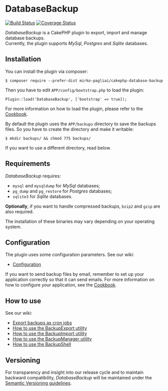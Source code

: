 # DatabaseBackup

[![Build Status](https://api.travis-ci.org/mirko-pagliai/cakephp-database-backup.svg?branch=master)](https://travis-ci.org/mirko-pagliai/cakephp-database-backup)
[![Coverage Status](https://img.shields.io/codecov/c/github/mirko-pagliai/cakephp-database-backup.svg?style=flat-square)](https://codecov.io/github/mirko-pagliai/cakephp-database-backup)

*DatabaseBackup* is a CakePHP plugin to export, import and manage database backups.  
Currently, the plugin supports *MySql*, *Postgres* and *Sqlite* databases.

## Installation
You can install the plugin via composer:

    $ composer require --prefer-dist mirko-pagliai/cakephp-database-backup
    
Then you have to edit `APP/config/bootstrap.php` to load the plugin:

    Plugin::load('DatabaseBackup', ['bootstrap' => true]);

For more information on how to load the plugin, please refer to the 
[Cookbook](http://book.cakephp.org/3.0/en/plugins.html#loading-a-plugin).
    
By default the plugin uses the `APP/backups` directory to save the backups 
files. So you have to create the directory and make it writable:

    $ mkdir backups/ && chmod 775 backups/

If you want to use a different directory, read below.

## Requirements
*DatabaseBackup* requires:
* `mysql` and `mysqldump` for *MySql* databases;
* `pg_dump` and `pg_restore` for *Postgres* databases;
* `sqlite3` for *Sqlite* databases.

**Optionally**, if you want to handle compressed backups, `bzip2` and `gzip` are 
also required.

The installation of these binaries may vary depending on your operating system.

## Configuration
The plugin uses some configuration parameters. See our wiki:
* [Configuration](https://github.com/mirko-pagliai/cakephp-database-backup/wiki/Configuration)

If you want to send backup files by email, remember to set up your application
correctly so that it can send emails. For more information on how to configure
your application, see the [Cookbook](https://book.cakephp.org/3.0/en/core-libraries/email.html#configuring-transports).

## How to use
See our wiki:
* [Export backups as cron jobs](https://github.com/mirko-pagliai/cakephp-database-backup/wiki/Export-backups-as-cron-jobs)
* [How to use the BackupExport utility](https://github.com/mirko-pagliai/cakephp-database-backup/wiki/How-to-use-the-BackupExport-utility)
* [How to use the BackupImport utility](https://github.com/mirko-pagliai/cakephp-database-backup/wiki/How-to-use-the-BackupImport-utility)
* [How to use the BackupManager utility](https://github.com/mirko-pagliai/cakephp-database-backup/wiki/How-to-use-the-BackupManager-utility)
* [How to use the BackupShell](https://github.com/mirko-pagliai/cakephp-database-backup/wiki/How-to-use-the-BackupShell)

## Versioning
For transparency and insight into our release cycle and to maintain backward 
compatibility, *DatabaseBackup* will be maintained under the 
[Semantic Versioning guidelines](http://semver.org).
